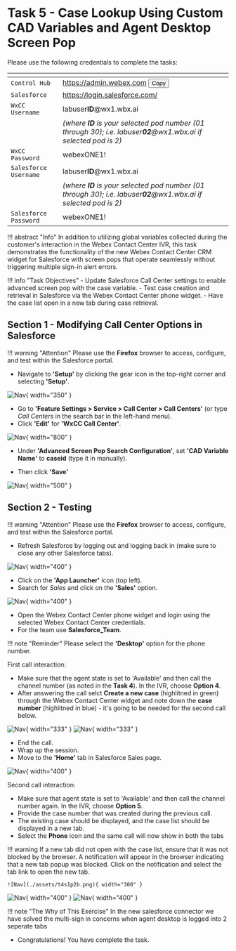 # Task 5 - Case Lookup Using Custom CAD Variables and Agent Desktop Screen Pop

<script>
function copyText(text) {
  navigator.clipboard.writeText(text);
  alert("Copied: " + text);
}
</script>

	
Please use the following credentials to complete the tasks:


| <!-- -->                  | <!-- -->         |
| ------------------------- | ---------------- |
| `Control Hub` | <a href="https://admin.webex.com" target="_blank">https://admin.webex.com</a> <button onclick="copyText('https://admin.webex.com')">Copy</button> |
| `Salesforce`   | <a href="https://login.salesforce.com" target="_blank">https://login.salesforce.com/</a> |
| `WxCC Username`       | labuser**ID**@wx1.wbx.ai  |     
|                       | _(where **ID** is your selected pod number (01 through 30); i.e. labuser**02**@wx1.wbx.ai if selected pod is 2)_       |
| `WxCC Password`       | webexONE1!         |
| `Salesforce Username`       | labuser**ID**@wx1.wbx.ai  |
|                       | _(where **ID** is your selected pod number (01 through 30); i.e. labuser**02**@wx1.wbx.ai if selected pod is 2)_       |
| `Salesforce Password`       | webexONE1!       |


!!! abstract "Info"
	In addition to utilizing global variables collected during the customer's interaction in the Webex Contact Center IVR, this task demonstrates the functionality of the new Webex Contact Center CRM widget for Salesforce with screen pops that operate seamlessly without triggering multiple sign-in alert errors.


!!! info "Task Objectives"
	- Update Salesforce Call Center settings to enable advanced screen pop with the case variable.
	- Test case creation and retrieval in Salesforce via the Webex Contact Center phone widget.
 	- Have the case list open in a new tab during case retrieval.

## **Section 1 - Modifying Call Center Options in Salesforce**

!!! warning "Attention"
	Please use the **Firefox** browser to access, configure, and test within the Salesforce portal.

- Navigate to **'Setup'** by clicking the gear icon in the top-right corner and selecting **'Setup'**.

![Nav](./assets/t2s1p1.png){ width="350" }

- Go to **'Feature Settings > Service > Call Center > Call Centers'** (or type _Call Centers_ in the search bar in the left-hand menu).
- Click **'Edit'** for **'WxCC Call Center'**.

![Nav](./assets/t2s3p1.png){ width="800" }

- Under **'Advanced Screen Pop Search Configuration'**, set **'CAD Variable Name'** to **caseid** (type it in manually).

- Then click **'Save'**

![Nav](./assets/t4s1p1.png){ width="500" }


## **Section 2 - Testing**

!!! warning "Attention"
	Please use the **Firefox** browser to access, configure, and test within the Salesforce portal.

- Refresh Salesforce by logging out and logging back in (make sure to close any other Salesforce tabs).

![Nav](./assets/t2s4p1a.png){ width="400" }

- Click on the **'App Launcher'** icon (top left).
- Search for _Sales_ and click on the **'Sales'** option.

![Nav](./assets/t1s2p1.png){ width="400" }

- Open the Webex Contact Center phone widget and login using the selected Webex Contact Center credentials.
- For the team use **Salesforce_Team**. 

!!! note "Reminder" 
	Please select the **'Desktop'** option for the phone number. 


First call interaction:

- Make sure that the agent state is set to 'Available' and then call the channel number (as noted in the **Task 4**). In the IVR, choose **Option 4**.
- After answering the call selct **Create a new case** (highlitned in green) through the Webex Contact Center widget and note down the **case number** (highlitned in blue) - it's going to be needed for the second call below.

![Nav](./assets/t4s1p2.png){ width="333" }
![Nav](./assets/t4s1p21.png){ width="333" }

- End the call.
- Wrap up the session.
- Move to the **'Home'** tab in Salesforce Sales page.

![Nav](./assets/t4s1p2a.png){ width="400" }


Second call interaction:

- Make sure that agent state is set to 'Available' and then call the channel number again. In the IVR, choose **Option 5**.
- Provide the case number that was created during the previous call.
- The existing case should be displayed, and the case list should be displayed in a new tab.
- Select the **Phone** icon and the same call will now show in both the tabs


!!! warning
	If a new tab did not open with the case list, ensure that it was not blocked by the browser. A notification will appear in the browser indicating that a new tab popup was blocked. Click on the notification and select the tab link to open the new tab.
	
 	![Nav](./assets/t4s1p2b.png){ width="300" }


![Nav](./assets/t4s1p3.png){ width="400" }
![Nav](./assets/t4s1p4.png){ width="400" }

!!! note "The Why of This Exercise" 
	In the new salesforce connector we have solved the multi-sign in concerns when agent desktop is logged into 2 seperate tabs
	
- Congratulations! You have complete the task.
